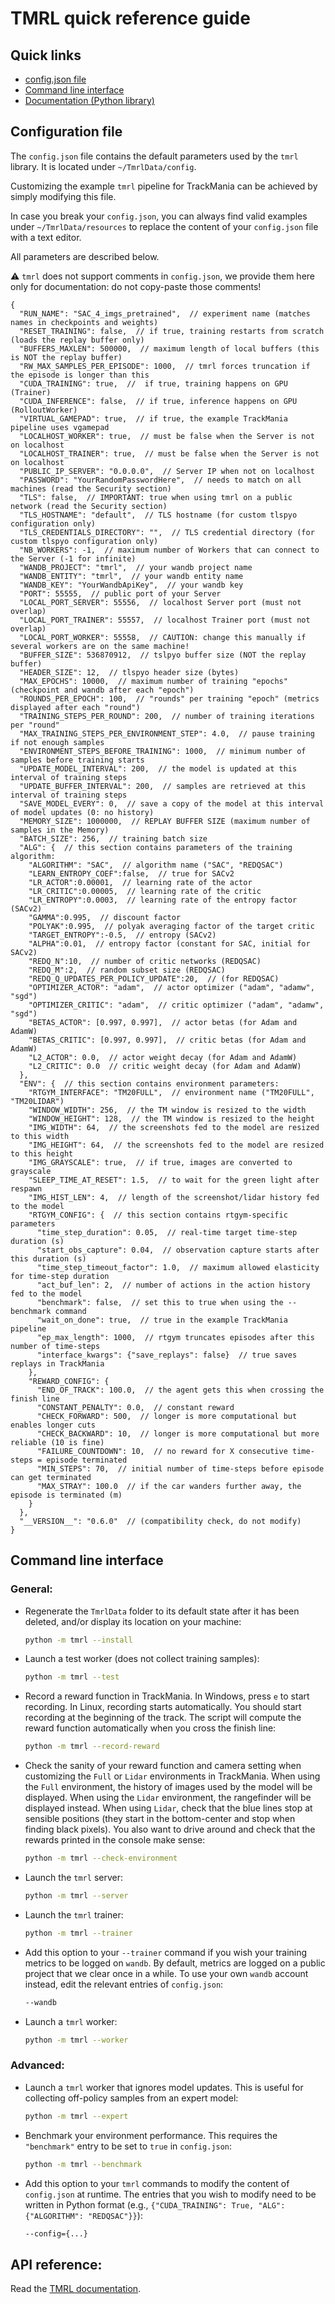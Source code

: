 # TMRL quick reference guide

## Quick links
- [config.json file](#configuration-file)
- [Command line interface](#command-line-interface)
- [Documentation (Python library)](https://tmrl.readthedocs.io/en/latest/)

## Configuration file

The `config.json` file contains the default parameters used by the `tmrl` library.
It is located under `~/TmrlData/config`.

Customizing the example `tmrl` pipeline for TrackMania can be achieved by simply modifying this file.

In case you break your `config.json`, you can always find valid examples under `~/TmrlData/resources` to replace the content of your `config.json` file with a text editor.

All parameters are described below.

:warning: `tmrl` does not support comments in `config.json`, we provide them here only for documentation: do not copy-paste those comments!

```json5
{
  "RUN_NAME": "SAC_4_imgs_pretrained",  // experiment name (matches names in checkpoints and weights)
  "RESET_TRAINING": false,  // if true, training restarts from scratch (loads the replay buffer only)
  "BUFFERS_MAXLEN": 500000,  // maximum length of local buffers (this is NOT the replay buffer)
  "RW_MAX_SAMPLES_PER_EPISODE": 1000,  // tmrl forces truncation if the episode is longer than this
  "CUDA_TRAINING": true,  //  if true, training happens on GPU (Trainer)
  "CUDA_INFERENCE": false,  // if true, inference happens on GPU (RolloutWorker)
  "VIRTUAL_GAMEPAD": true,  // if true, the example TrackMania pipeline uses vgamepad
  "LOCALHOST_WORKER": true,  // must be false when the Server is not on localhost
  "LOCALHOST_TRAINER": true,  // must be false when the Server is not on localhost
  "PUBLIC_IP_SERVER": "0.0.0.0",  // Server IP when not on localhost
  "PASSWORD": "YourRandomPasswordHere",  // needs to match on all machines (read the Security section)
  "TLS": false,  // IMPORTANT: true when using tmrl on a public network (read the Security section)
  "TLS_HOSTNAME": "default",  // TLS hostname (for custom tlspyo configuration only)
  "TLS_CREDENTIALS_DIRECTORY": "",  // TLS credential directory (for custom tlspyo configuration only)
  "NB_WORKERS": -1,  // maximum number of Workers that can connect to the Server (-1 for infinite)
  "WANDB_PROJECT": "tmrl",  // your wandb project name
  "WANDB_ENTITY": "tmrl",  // your wandb entity name
  "WANDB_KEY": "YourWandbApiKey",  // your wandb key
  "PORT": 55555,  // public port of your Server
  "LOCAL_PORT_SERVER": 55556,  // localhost Server port (must not overlap)
  "LOCAL_PORT_TRAINER": 55557,  // localhost Trainer port (must not overlap)
  "LOCAL_PORT_WORKER": 55558,  // CAUTION: change this manually if several workers are on the same machine!
  "BUFFER_SIZE": 536870912,  // tslpyo buffer size (NOT the replay buffer)
  "HEADER_SIZE": 12,  // tlspyo header size (bytes)
  "MAX_EPOCHS": 10000,  // maximum number of training "epochs" (checkpoint and wandb after each "epoch")
  "ROUNDS_PER_EPOCH": 100,  // "rounds" per training "epoch" (metrics displayed after each "round")
  "TRAINING_STEPS_PER_ROUND": 200,  // number of training iterations per "round"
  "MAX_TRAINING_STEPS_PER_ENVIRONMENT_STEP": 4.0,  // pause training if not enough samples
  "ENVIRONMENT_STEPS_BEFORE_TRAINING": 1000,  // minimum number of samples before training starts
  "UPDATE_MODEL_INTERVAL": 200,  // the model is updated at this interval of training steps
  "UPDATE_BUFFER_INTERVAL": 200,  // samples are retrieved at this interval of training steps
  "SAVE_MODEL_EVERY": 0,  // save a copy of the model at this interval of model updates (0: no history)
  "MEMORY_SIZE": 1000000,  // REPLAY BUFFER SIZE (maximum number of samples in the Memory)
  "BATCH_SIZE": 256,  // training batch size
  "ALG": {  // this section contains parameters of the training algorithm:
    "ALGORITHM": "SAC",  // algorithm name ("SAC", "REDQSAC")
    "LEARN_ENTROPY_COEF":false,  // true for SACv2
    "LR_ACTOR":0.00001,  // learning rate of the actor
    "LR_CRITIC":0.00005,  // learning rate of the critic
    "LR_ENTROPY":0.0003,  // learning rate of the entropy factor (SACv2)
    "GAMMA":0.995,  // discount factor
    "POLYAK":0.995,  // polyak averaging factor of the target critic
    "TARGET_ENTROPY":-0.5,  // entropy (SACv2)
    "ALPHA":0.01,  // entropy factor (constant for SAC, initial for SACv2)
    "REDQ_N":10,  // number of critic networks (REDQSAC)
    "REDQ_M":2,  // random subset size (REDQSAC)
    "REDQ_Q_UPDATES_PER_POLICY_UPDATE":20,  // (for REDQSAC)
    "OPTIMIZER_ACTOR": "adam",  // actor optimizer ("adam", "adamw", "sgd")
    "OPTIMIZER_CRITIC": "adam",  // critic optimizer ("adam", "adamw", "sgd")
    "BETAS_ACTOR": [0.997, 0.997],  // actor betas (for Adam and AdamW)
    "BETAS_CRITIC": [0.997, 0.997],  // critic betas (for Adam and AdamW)
    "L2_ACTOR": 0.0,  // actor weight decay (for Adam and AdamW)
    "L2_CRITIC": 0.0  // critic weight decay (for Adam and AdamW)
  },
  "ENV": {  // this section contains environment parameters:
    "RTGYM_INTERFACE": "TM20FULL",  // environment name ("TM20FULL", "TM20LIDAR")
    "WINDOW_WIDTH": 256,  // the TM window is resized to the width
    "WINDOW_HEIGHT": 128,  // the TM window is resized to the height
    "IMG_WIDTH": 64,  // the screenshots fed to the model are resized to this width
    "IMG_HEIGHT": 64,  // the screenshots fed to the model are resized to this height
    "IMG_GRAYSCALE": true,  // if true, images are converted to grayscale
    "SLEEP_TIME_AT_RESET": 1.5,  // to wait for the green light after respawn
    "IMG_HIST_LEN": 4,  // length of the screenshot/lidar history fed to the model
    "RTGYM_CONFIG": {  // this section contains rtgym-specific parameters
      "time_step_duration": 0.05,  // real-time target time-step duration (s)
      "start_obs_capture": 0.04,  // observation capture starts after this duration (s)
      "time_step_timeout_factor": 1.0,  // maximum allowed elasticity for time-step duration
      "act_buf_len": 2,  // number of actions in the action history fed to the model
      "benchmark": false,  // set this to true when using the --benchmark command
      "wait_on_done": true,  // true in the example TrackMania pipeline
      "ep_max_length": 1000,  // rtgym truncates episodes after this number of time-steps
      "interface_kwargs": {"save_replays": false}  // true saves replays in TrackMania
    },
    "REWARD_CONFIG": {
      "END_OF_TRACK": 100.0,  // the agent gets this when crossing the finish line
      "CONSTANT_PENALTY": 0.0,  // constant reward
      "CHECK_FORWARD": 500,  // longer is more computational but enables longer cuts
      "CHECK_BACKWARD": 10,  // longer is more computational but more reliable (10 is fine)
      "FAILURE_COUNTDOWN": 10,  // no reward for X consecutive time-steps = episode terminated
      "MIN_STEPS": 70,  // initial number of time-steps before episode can get terminated
      "MAX_STRAY": 100.0  // if the car wanders further away, the episode is terminated (m)
    }
  },
  "__VERSION__": "0.6.0"  // (compatibility check, do not modify)
}
```


## Command line interface

### General:

- Regenerate the `TmrlData` folder to its default state after it has been deleted, and/or display its location on your machine:
    ```bash
    python -m tmrl --install
    ```

- Launch a test worker (does not collect training samples):
    ```bash
    python -m tmrl --test
    ```

- Record a reward function in TrackMania. In Windows, press `e` to start recording. In Linux, recording starts automatically. You should start recording at the beginning of the track. The script will compute the reward function automatically when you cross the finish line:
    ```bash
    python -m tmrl --record-reward
    ```

- Check the sanity of your reward function and camera setting when customizing the `Full` or `Lidar` environments in TrackMania. When using the `Full` environment, the history of images used by the model will be displayed. When using the `Lidar` environment, the rangefinder will be displayed instead. When using `Lidar`, check that the blue lines stop at sensible positions (they start in the bottom-center and stop when finding black pixels). You also want to drive around and check that the rewards printed in the console make sense:
    ```bash
    python -m tmrl --check-environment
    ```

- Launch the `tmrl` server:
    ```bash
    python -m tmrl --server
    ```

- Launch the `tmrl` trainer:
    ```bash
    python -m tmrl --trainer
    ```

- Add this option to your `--trainer` command if you wish your training metrics to be logged on `wandb`. By default, metrics are logged on a public project that we clear once in a while. To use your own `wandb` account instead, edit the relevant entries of `config.json`:
    ```bash
    --wandb
    ```

- Launch a `tmrl` worker:
    ```bash
    python -m tmrl --worker
    ```

### Advanced:

- Launch a `tmrl` worker that ignores model updates. This is useful for collecting off-policy samples from an expert model:
    ```bash
    python -m tmrl --expert
    ```

- Benchmark your environment performance. This requires the `"benchmark"` entry to be set to `true` in `config.json`:
    ```bash
    python -m tmrl --benchmark
    ```

- Add this option to your `tmrl` commands to modify the content of `config.json` at runtime. The entries that you wish to modify need to be written in Python format (e.g., `{"CUDA_TRAINING": True, "ALG": {"ALGORITHM": "REDQSAC"}}`):
    ```bash
    --config={...}
    ```

## API reference:
Read the [TMRL documentation](https://tmrl.readthedocs.io/en/latest/).
